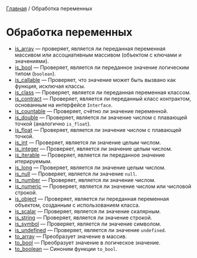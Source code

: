 [Главная](../README.md) / Обработка переменных

# Обработка переменных

-   [is_array](./variables/is_array.md) &mdash; проверяет, является ли переданная переменная
    массивом или ассоциативным массивом (объектом с ключами и значениями).
-   [is_bool](./variables/is_bool.md) &mdash; Проверяет, является ли переданное значение логическим
    типом (`boolean`).
-   [is_callable](./variables/is_callable.md) &mdash; Проверяет, что значение может быть вызвано как
    функция, исключая классы.
-   [is_class](./variables/is_class.md) &mdash; Проверяет, является ли переданная переменная
    классом.
-   [is_contract](./variables/is_contract.md) &mdash; Проверяет, является ли переданный класс
    контрактом, основанным на интерфейсе `Interface`.
-   [is_countable](./variables/is_countable.md) &mdash; Проверяет, счётно ли значение переменной.
-   [is_double](./variables/is_double.md) &mdash; Проверяет, является ли значение числом с плавающей
    точкой (аналогично `is_float`).
-   [is_float](./variables/is_float.md) &mdash; Проверяет, является ли значение числом с плавающей
    точкой.
-   [is_int](./variables/is_int.md) &mdash; Проверяет, является ли значение целым числом.
-   [is_integer](./variables/is_integer.md) &mdash; Проверяет, является ли значение целым числом.
-   [is_iterable](./variables/is_iterable.md) &mdash; Проверяет, является ли переданное значение
    итерируемым.
-   [is_long](./variables/is_long.md) &mdash; Проверяет, является ли значение целым числом.
-   [is_null](./variables/is_null.md) &mdash; Проверяет, является ли значение `null`.
-   [is_number](./variables/is_number.md) &mdash; Проверяет, является ли значение числом.
-   [is_numeric](./variables/is_numeric.md) &mdash; Проверяет, является ли значение числом или
    числовой строкой.
-   [is_object](./variables/is_object.md) &mdash; Проверяет, является ли переданная переменная
    объектом, созданным с использованием класса.
-   [is_scalar](./variables/is_scalar.md) &mdash; Проверяет, является ли значение скалярным.
-   [is_string](./variables/is_string.md) &mdash; Проверяет, является ли значение строкой.
-   [is_symbol](./variables/is_symbol.md) &mdash; Проверяет, является ли значение символом.
-   [is_undefined](./variables/is_undefined.md) &mdash; Проверяет, является ли значение `undefined`.
-   [to_array](./variables/to_array.md) &mdash; Преобразует значение в массив.
-   [to_bool](./variables/to_bool.md) &mdash; Преобразует значение в логическое значение.
-   [to_boolean](./variables/to_boolean.md) &mdash; Синоним функции `to_bool`.
